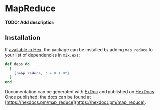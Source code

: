# MapReduce

**TODO: Add description**

## Installation

If [available in Hex](https://hex.pm/docs/publish), the package can be installed
by adding `map_reduce` to your list of dependencies in `mix.exs`:

```elixir
def deps do
  [
    {:map_reduce, "~> 0.1.0"}
  ]
end
```

Documentation can be generated with [ExDoc](https://github.com/elixir-lang/ex_doc)
and published on [HexDocs](https://hexdocs.pm). Once published, the docs can
be found at [https://hexdocs.pm/map_reduce](https://hexdocs.pm/map_reduce).

